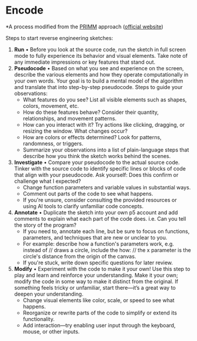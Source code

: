 # Encode

*A process modified from the
[PRIMM](https://www.raspberrypi.org/blog/primm-talk-in-programming-lessons-research-seminar/)
approach ([official website](https://primmportal.com/))

Steps to start reverse engineering sketches:

1. **Run** • Before you look at the source code, run the sketch in full screen
   mode to fully experience its behavior and visual elements. Take note of any
   immediate impressions or key features that stand out.
2. **Pseudocode** • Based on what you see and experience on the screen, describe
   the various elements and how they operate computationally in your own words.
   Your goal is to build a mental model of the algorithm and translate that into
   step-by-step pseudocode. Steps to guide your observations:
    - What features do you see? List all visible elements such as shapes,
      colors, movement, etc.
    - How do these features behave? Consider their quantity, relationships, and
      movement patterns.
    - How can you interact with it? Try actions like clicking, dragging, or
      resizing the window. What changes occur?
    - How are colors or effects determined? Look for patterns, randomness, or
      triggers.
    - Summarize your observations into a list of plain-language steps that
      describe how you think the sketch works behind the scenes.
3. **Investigate** • Compare your pseudocode to the actual source code. Tinker
   with the source code to identify specific lines or blocks of code that align
   with your pseudocode. Ask yourself: Does this confirm or challenge what I
   expected?
    - Change function parameters and variable values in substantial ways.
    - Comment out parts of the code to see what happens.
    - If you're unsure, consider consulting the provided resources or using AI
      tools to clarify unfamiliar code concepts.
4. **Annotate** • Duplicate the sketch into your own p5 account and add comments
   to explain what each part of the code does. i.e. Can you tell the story of
   the program?
    - If you need to, annotate each line, but be sure to focus on functions,
      parameters, and techniques that are new or unclear to you.
    - For example: describe how a function's parameters work, e.g. instead of //
      draws a circle, include the how: // the x parameter is the circle's
      distance from the origin of the canvas.
    - If you're stuck, write down specific questions for later review.
5. **Modify** • Experiment with the code to make it your own! Use this step to
   play and learn and reinforce your understanding. Make it your own; modify the
   code in some way to make it distinct from the original. If something feels tricky or unfamiliar, start there—it’s a great way to deepen your understanding.
    - Change visual elements like color, scale, or speed to see what happens.
    - Reorganize or rewrite parts of the code to simplify or extend its
      functionality.
    - Add interaction—try enabling user input through the keyboard, mouse, or
      other inputs.
